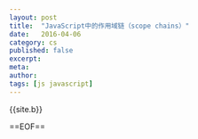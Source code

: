 ```yaml
---
layout: post
title:  "JavaScript中的作用域链（scope chains）"
date:   2016-04-06
category: cs
published: false
excerpt: 
meta: 
author: 
tags: [js javascript]
---
```


{{site.b}}




==EOF==



